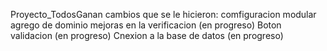Proyecto_TodosGanan
cambios que se le hicieron:
comfiguracion modular
agrego de dominio
mejoras en la verificacion (en progreso)
Boton validacion (en progreso)
Cnexion a la base de datos (en progreso)